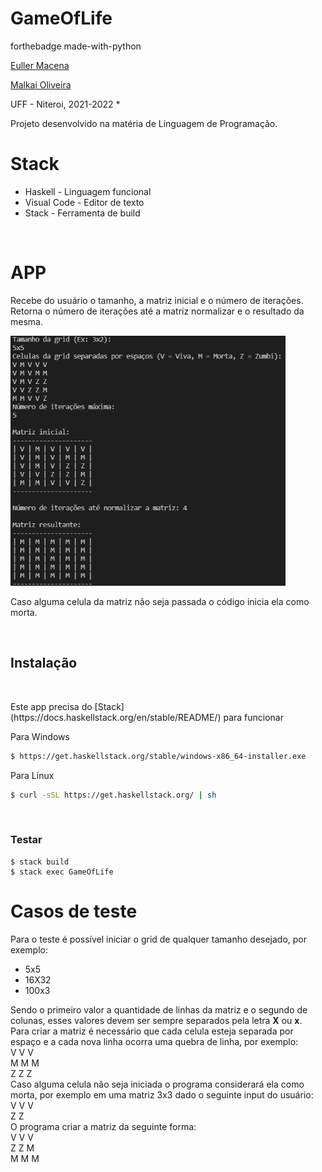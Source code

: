 # GameOfLife

forthebadge made-with-python

<a href="https://github.com/eullerm">Euller Macena</a>

<a href="https://github.com/MalkaiOliveira">Malkai Oliveira</a>

UFF - Niteroi, 2021-2022 *<br>

Projeto desenvolvido na matéria de Linguagem de Programação. 

# Stack
<ul>
    <li> Haskell - Linguagem funcional</li>
    <li> Visual Code - Editor de texto</li>
    <li> Stack - Ferramenta de build</li>
</ul><br>

# APP
<p>
    Recebe do usuário o tamanho, a matriz inicial e o número de iterações.
    Retorna o número de iterações até a matriz normalizar e o resultado da mesma. 
</p>
<img src="image/image1.png" height="400">
<p>
    Caso alguma celula da matriz não seja passada o código inicia ela como morta.
</p><br>

## Instalação
<br>
<p>
Este app precisa do [Stack](https://docs.haskellstack.org/en/stable/README/) para funcionar 

Para Windows 
```sh
$ https://get.haskellstack.org/stable/windows-x86_64-installer.exe
```

Para Linux 
```sh
$ curl -sSL https://get.haskellstack.org/ | sh
```
</p><br>

### Testar
    $ stack build
    $ stack exec GameOfLife

# Casos de teste 
<p>
    Para o teste é possível iniciar o grid de qualquer tamanho desejado, por exemplo:
    <ul>
        <li> 5x5</li>
        <li> 16X32</li>
        <li> 100x3</li>
    </ul>
    Sendo o primeiro valor a quantidade de linhas da matriz e o segundo de colunas, esses valores devem ser sempre separados pela letra <strong>X</strong> ou <strong>x</strong>.<br>
    Para criar a matriz é necessário que cada celula esteja separada por espaço e a cada nova linha ocorra uma quebra de linha, por exemplo:<br>
    V V V<br>
    M M M<br>
    Z Z Z<br>
    Caso alguma celula não seja iniciada o programa considerará ela como morta, por exemplo em uma matriz 3x3 dado o seguinte input do usuário:<br>
    V V V<br>
    Z Z<br>
    O programa criar a matriz da seguinte forma:<br>
    V V V<br>
    Z Z M<br>
    M M M<br>
    
</p>